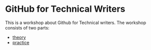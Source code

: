 # GitHub for Technical Writers

This is a workshop about Github for Technical writers. The workshop consists of two parts:
- [theory](theory.md)
- [practice](practice.md)
